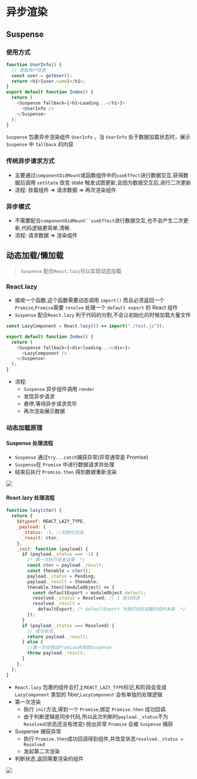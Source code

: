 # 异步渲染

## Suspense

### 使用方式

```js
function UserInfo() {
  // 获取用户信息
  const user = getUser();
  return <h1>{user.name}</h1>;
}
export default function Index() {
  return (
    <Suspense fallback={<h1>Loading...</h1>}>
      <UserInfo />
    </Suspense>
  );
}
```

`Suspense` 包裹异步渲染组件 `UserInfo` ，当 `UserInfo` 处于数据加载状态时，展示 `Suspense` 中 `fallback` 的内容

### 传统异步请求方式

- 主要通过`componentDidMount`或函数组件中的`useEffect`进行数据交互,获得数据后调用 `setState` 改变 state 触发试图更新,会因为数据交互后,进行二次更新
- 流程: 挂载组件 => 请求数据 => 再次渲染组件

### 异步模式

- 不需要配合` componentDidMount``useEffect `进行数据交互,也不会产生二次更新,代码逻辑更简单,清晰.
- 流程: 请求数据 => 渲染组件

## 动态加载/懒加载

> `Suspense` 配合`React.lazy`可以实现动态加载

### React.lazy

- 接收一个函数,这个函数需要动态调用 `import()` 而且必须返回一个 `Promise`,`Promise`需要 `resolve` 处理一个 `default export` 的 React 组件
- `Suspense` 配合`React.lazy` 利于代码的分割,不会让初始化的时候加载大量文件

```js
const LazyComponent = React.lazy(() => import("./test.js"));

export default function Index() {
  return (
    <Suspense fallback={<div>loading...</div>}>
      <LazyComponent />
    </Suspense>
  );
}
```

- 流程:
  - `Suspense` 异步组件调用 `render`
  - 发现异步请求
  - 悬停,等待异步请求完毕
  - 再次渲染展示数据

### 动态加载原理

#### Suspense 处理流程

- `Suspense` 通过`try...catch`捕获异常(异常通常是 Promise)
- `Suspense`在 `Promise` 中进行数据请求并处理
- 结束后执行 `Promise.then` 得到数据重新渲染

![](https://pic.qingsds.cn/60d20c4fad834541873697ead2ec6dda~tplv-k3u1fbpfcp-watermark.awebp?imgqsds)

#### React.lazy 处理流程

```js
function lazy(ctor) {
  return {
    $$typeof: REACT_LAZY_TYPE,
    _payload: {
      _status: -1, //初始化状态
      _result: ctor,
    },
    _init: function (payload) {
      if (payload._status === -1) {
        /* 第一次执行会走这里  */
        const ctor = payload._result;
        const thenable = ctor();
        payload._status = Pending;
        payload._result = thenable;
        thenable.then((moduleObject) => {
          const defaultExport = moduleObject.default;
          resolved._status = Resolved; // 1 成功状态
          resolved._result =
            defaultExport; /* defaultExport 为我们动态加载的组件本身  */
        });
      }
      if (payload._status === Resolved) {
        // 成功状态
        return payload._result;
      } else {
        //第一次会抛出Promise异常给Suspense
        throw payload._result;
      }
    },
  };
}
```

- `React.lazy` 包裹的组件会打上`REACT_LAZY_TYPE`标记,和阶段会变成 `LazyComponent` 类型的 fiber,`LazyComponent` 会有单独的处理逻辑
- 第一次渲染
  - 执行 `init`方法,得到一个 `Promise`,绑定 `Promise.then` 成功回调.
  - 由于判断逻辑是同步代码,所以此次判断时`payload._status`不为 `Resolved`(状态还没有改变) 抛出异常 `Promise` 会被 `Suspense` 捕获
- Suspense 捕获异常
  - 执行 `Promise.then`成功回调得到组件,并改变状态`resolved._status = Resolved`
  - 发起第二次渲染
- 判断状态,返回需要渲染的组件

![](https://pic.qingsds.cn/6792d24862464d89b2034bfa4cf9e5a8~tplv-k3u1fbpfcp-watermark.awebp?imgqsds)
